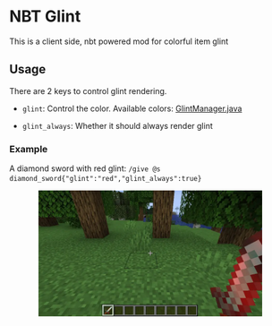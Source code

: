 # NBT Glint

This is a client side, nbt powered mod for colorful item glint

## Usage

There are 2 keys to control glint rendering.

- `glint`: Control the color. Available colors:
[GlintManager.java](https://github.com/CodeOfArdonia/NBTGlint/blob/master/common/src/main/java/com/iafenvoy/glint/render/GlintManager.java)

- `glint_always`: Whether it should always render glint

### Example

A diamond sword with red glint: `/give @s diamond_sword{"glint":"red","glint_always":true}`

<div align=center><img src="https://raw.githubusercontent.com/CodeOfArdonia/NBTGlint/refs/heads/master/img/1.webp" style="width:400px;text-align:center;" alt=""></img></div>